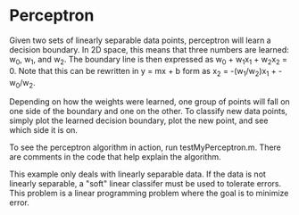 # Perceptron

Given two sets of linearly separable data points, perceptron will learn a decision boundary. In 2D space, this means that three numbers are learned: w<sub>0</sub>, w<sub>1</sub>, and w<sub>2</sub>. The boundary line is then expressed as w<sub>0</sub> + w<sub>1</sub>x<sub>1</sub> + w<sub>2</sub>x<sub>2</sub> = 0. Note that this can be rewritten in y = mx + b form as x<sub>2</sub> = -(w<sub>1</sub>/w<sub>2</sub>)x<sub>1</sub> + -w<sub>0</sub>/w<sub>2</sub>.

Depending on how the weights were learned, one group of points will fall on one side of the boundary and one on the other. To classify new data points, simply plot the learned decision boundary, plot the new point, and see which side it is on.

To see the perceptron algorithm in action, run testMyPerceptron.m. There are comments in the code that help explain the algorithm.

This example only deals with linearly separable data. If the data is not linearly separable, a "soft" linear classifer must be used to tolerate errors. This problem is a linear programming problem where the goal is to minimize error.